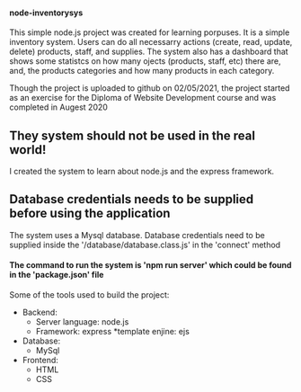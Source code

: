 #### node-inventorysys

This simple node.js project was created for learning porpuses. 
It is a simple inventory system. Users can do all necessarry actions (create, read, update, delete) products, staff, and supplies. 
The system also has a dashboard that shows some statistcs on how many ojects (products, staff, etc) there are, and, the products categories and how many products in each category. 

Though the project is uploaded to github on 02/05/2021, the project started as an exercise for the Diploma of Website Development course and was completed in Augest 2020

## They system should not be used in the real world!
I created the system to learn about node.js and the express framework.

## Database credentials needs to be supplied before using the application
The system uses a Mysql database. Database credentials need to be supplied inside the '/database/database.class.js' in the 'connect' method

#### The command to run the system is 'npm run server' which could be found in the 'package.json' file

Some of the tools used to build the project: 
* Backend:
  * Server language: node.js
  * Framework: express
  *template enjine: ejs
* Database: 
  * MySql
* Frontend: 
  * HTML
  * CSS

